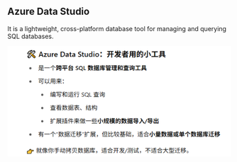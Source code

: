 ## Azure Data Studio 
It is a lightweight, cross-platform database tool for managing and querying SQL databases.

![alt text](image-68.png)